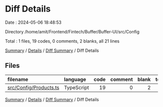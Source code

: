# Diff Details

Date : 2024-05-06 18:48:53

Directory /home/amit/Frontend/Fintech/Buffer/Buffer-UI/src/Config

Total : 1 files,  19 codes, 0 comments, 2 blanks, all 21 lines

[Summary](results.md) / [Details](details.md) / [Diff Summary](diff.md) / Diff Details

## Files
| filename | language | code | comment | blank | total |
| :--- | :--- | ---: | ---: | ---: | ---: |
| [src/Config/Products.ts](/src/Config/Products.ts) | TypeScript | 19 | 0 | 2 | 21 |

[Summary](results.md) / [Details](details.md) / [Diff Summary](diff.md) / Diff Details